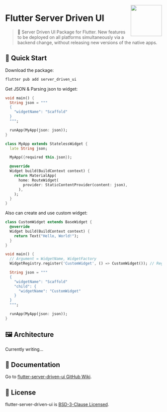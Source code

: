 <img
  src="https://avatars.githubusercontent.com/u/100199692?s=400&u=89bb3f9a03370171391fc1f06d6fa296122a62a1"
  align="right"
  width="100" />

# Flutter Server Driven UI

> 🚀 Server Driven UI Package for Flutter. New features to be deployed on all platforms simultaneously via a backend change, without releasing new versions of the native apps.

## 🚀 Quick Start

Download the package:

```sh
flutter pub add server_driven_ui
```

Get JSON & Parsing json to widget:

```dart
void main() {
  String json = """
  {
    "widgetName": "Scaffold"
  }
  """;

  runApp(MyApp(json: json));
}

class MyApp extends StatelessWidget {
  late String json;

  MyApp({required this.json});

  @override
  Widget build(BuildContext context) {
    return MaterialApp(
      home: RouteWidget(
        provider: StaticContentProvider(content: json),
      ),
    );
  }
}
```

Also can create and use custom widget:

```dart
class CustomWidget extends BaseWidget {
  @override
  Widget build(BuildContext context) {
    return Text("Hello, World!");
  }
}

void main() {
  // Argument = WidgetName, WidgetFactory
  WidgetRegistry.register('CustomWidget', () => CustomWidget()); // Registering your custom widget into server-driven-ui widget factory storage.

  String json = """
  {
    "widgetName": "Scaffold"
    "child": {
      "widgetName": "CustomWidget"
    }
  }
  """;

  runApp(MyApp(json: json));
}
```

## 🖼️ Architecture

Currently writing...

## 📄 Documentation

Go to [flutter-server-driven-ui GitHub Wiki](https://github.com/rhea-so-lab/flutter-server-driven-ui/wiki).

## 📄 License

flutter-server-driven-ui is [BSD-3-Clause Licensed](./LICENSE).
